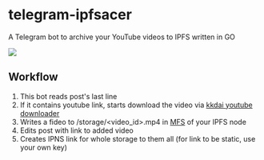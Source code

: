 # telegram-ipfsacer
A Telegram bot to archive your YouTube videos to IPFS written in GO

![](https://cloudflare-ipfs.com/ipfs/bafybeifk6hallazcdbgimuwie47uzukm56ltljdgqdsx2poh74xrfm37wu)

## Workflow

1. This bot reads post's last line
3. If it contains youtube link, starts download the video via [kkdai youtube downloader](https://github.com/kkdai/youtube)
4. Writes a fideo to /storage/<video_id>.mp4 in [MFS](https://docs.ipfs.tech/concepts/file-systems/#add-a-file-to-mfs) of your IPFS node
5. Edits post with link to added video
6. Creates IPNS link for whole storage to them all (for link to be static, use your own key)
